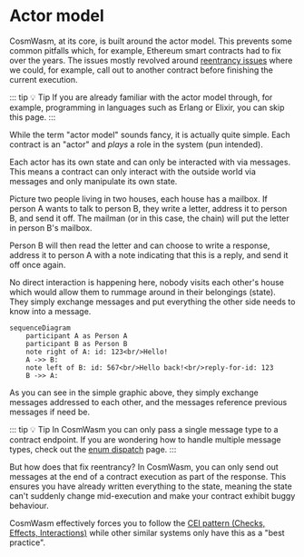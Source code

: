 [reentrancy issues]: https://ethereum.org/en/developers/docs/smart-contracts/security/#reentrancy
[enum dispatch]: ../conventions/enum-dispatch
[CEI pattern (Checks, Effects, Interactions)]: https://fravoll.github.io/solidity-patterns/checks_effects_interactions.html

<SectionLabel chapter="core" section="architecture"></SectionLabel>
  
# Actor model

CosmWasm, at its core, is built around the actor model. This prevents some common pitfalls which,
for example, Ethereum smart contracts had to fix over the years. The issues mostly revolved around
[reentrancy issues] where we could, for example, call out to another contract before finishing the
current execution.

::: tip :bulb: Tip
If you are already familiar with the actor model through, for example, programming in languages
such as Erlang or Elixir, you can skip this page.
:::

While the term "actor model" sounds fancy, it is actually quite simple. Each contract is an "actor"
and _plays_ a role in the system (pun intended).

Each actor has its own state and can only be interacted with via messages. This means a contract can
only interact with the outside world via messages and only manipulate its own state.

Picture two people living in two houses, each house has a mailbox. If person A wants to talk to
person B, they write a letter, address it to person B, and send it off. The mailman (or in this
case, the chain) will put the letter in person B's mailbox.

Person B will then read the letter and can choose to write a response, address it to person A with a
note indicating that this is a reply, and send it off once again.

No direct interaction is happening here, nobody visits each other's house which would allow them to
rummage around in their belongings (state). They simply exchange messages and put everything the
other side needs to know into a message.

```mermaid
sequenceDiagram
    participant A as Person A
    participant B as Person B
    note right of A: id: 123<br/>Hello!
    A ->> B:  
    note left of B: id: 567<br/>Hello back!<br/>reply-for-id: 123
    B ->> A:   
```

As you can see in the simple graphic above, they simply exchange messages addressed to each other,
and the messages reference previous messages if need be.

::: tip :bulb: Tip
In CosmWasm you can only pass a single message type to a contract endpoint. If you are wondering
how to handle multiple message types, check out the [enum dispatch] page.
:::

But how does that fix reentrancy? In CosmWasm, you can only send out messages at the end of a
contract execution as part of the response. This ensures you have already written everything to the
state, meaning the state can't suddenly change mid-execution and make your contract exhibit buggy
behaviour.

CosmWasm effectively forces you to follow the [CEI pattern (Checks, Effects, Interactions)] while
other similar systems only have this as a "best practice".
